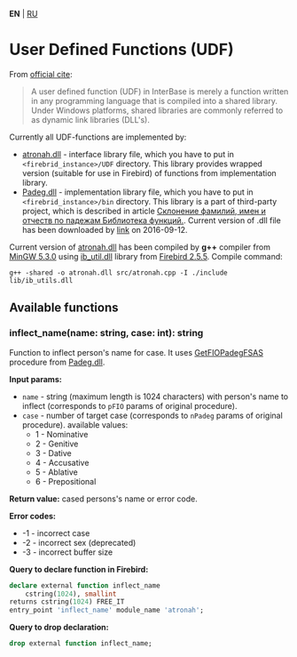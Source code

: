 **EN** | [RU](README_ru.md)

User Defined Functions (UDF)
============================


From [official cite][firebird]:
> A user defined function (UDF) in InterBase is merely a function written in any programming language that is compiled into a shared library. Under Windows platforms, shared libraries are commonly referred to as dynamic link libraries (DLL's).


Currently all UDF-functions are implemented by:
* [atronah.dll][] - interface library file, which you have to put in `<firebrid_instance>/UDF` directory. This library provides wrapped version (suitable for use in Firebird) of functions from implementation library.
* [Padeg.dll][] - implementation library file, which you have to put in `<firebrid_instance>/bin` directory.
This library is a part of third-party project, which is described in article [Склонение фамилий, имен и отчеств по падежам Библиотека функций.][padeg_source].
Current version of .dll file has been downloaded by [link](http://www.delphikingdom.ru/zip/Padeg.zip) on 2016-09-12.

Current version of [atronah.dll][] has been compiled by **g++** compiler from [MinGW 5.3.0][mingw] using [ib_util.dll][] library from [Firebird 2.5.5][firebird].
Compile command:
```shell
g++ -shared -o atronah.dll src/atronah.cpp -I ./include lib/ib_utils.dll
```


Available functions
-------------------

### inflect_name(name: string, case: int): string
Function to inflect person's name for case.
It uses [GetFIOPadegFSAS][] procedure from [Padeg.dll][].

**Input params:**
* `name` - string (maximum length is 1024 characters) with person's name to inflect (corresponds to `pFIO` params of original procedure).
* `case` - number of target case (corresponds to `nPadeg` params of original procedure).
available values:
    * 1 - Nominative
    * 2 - Genitive
    * 3 - Dative
    * 4 - Accusative
    * 5 - Ablative
    * 6 - Prepositional

**Return value:** cased persons's name or error code.

**Error codes:**
* -1 - incorrect case
* -2 - incorrect sex (deprecated)
* -3 - incorrect buffer size


**Query to declare function in Firebird:**
```sql
declare external function inflect_name
    cstring(1024), smallint
returns cstring(1024) FREE_IT
entry_point 'inflect_name' module_name 'atronah';
```

**Query to drop declaration:**
```sql
drop external function inflect_name;
```



[atronah.dll]: ./lib/atronah.dll
[Padeg.dll]: ./lib/Padeg.dll
[ib_util.dll]: ./lib/ib_util.dll
[mingw]: http://www.mingw.org/
[firebird]: http://www.firebirdsql.org/
[padeg_source]: http://www.delphikingdom.ru/asp/viewitem.asp?UrlItem=/mastering/poligon/webpadeg.htm#SubHeader_1762079927060
[GetFIOPadegFSAS]: http://www.delphikingdom.ru/asp/viewitem.asp?UrlItem=/mastering/poligon/webpadeg.htm#SubHeader_172811950154